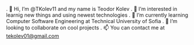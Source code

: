 . 👋 Hi, I’m @ТKolev11 and my name is Teodor Kolev
. 👀 I’m interested in learnig new things and using newest technologies
. 📕 I’m currently learning Computer Software Engineering at Technical University of Sofia
. 💞️ I’m looking to collaborate on cool projects
. 📫 You can contact me at tekolev01@gmail.com
